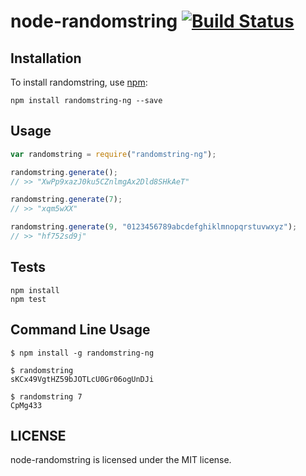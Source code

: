 node-randomstring [![Build Status](https://travis-ci.org/janoskk/node-randomstring.svg?branch=master)](https://travis-ci.org/janoskk/node-randomstring)
=================

## Installation

To install randomstring, use [npm](http://github.com/npm/npm):

```
npm install randomstring-ng --save
```

## Usage

```javascript
var randomstring = require("randomstring-ng");

randomstring.generate();
// >> "XwPp9xazJ0ku5CZnlmgAx2Dld8SHkAeT"

randomstring.generate(7);
// >> "xqm5wXX"

randomstring.generate(9, "0123456789abcdefghiklmnopqrstuvwxyz");
// >> "hf752sd9j"
```

## Tests

```
npm install
npm test
```

## Command Line Usage

    $ npm install -g randomstring-ng

    $ randomstring
    sKCx49VgtHZ59bJOTLcU0Gr06ogUnDJi

    $ randomstring 7
    CpMg433

## LICENSE

node-randomstring is licensed under the MIT license.
